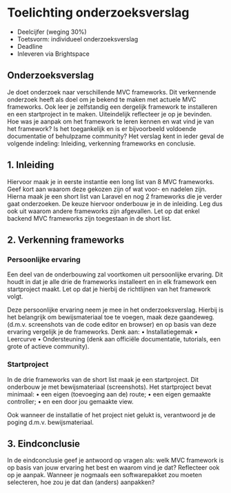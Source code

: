 # Toelichting onderzoeksverslag

- Deelcijfer (weging 30%)
- Toetsvorm: individueel onderzoeksverslag
- Deadline  
- Inleveren via Brightspace

## Onderzoeksverslag

Je doet onderzoek naar verschillende MVC frameworks. Dit verkennende onderzoek heeft als doel om je bekend te maken met actuele MVC frameworks. Ook leer je zelfstandig een dergelijk framework te installeren en een startproject in te maken. Uiteindelijk reflecteer je op je bevinden. Hoe was je aanpak om het framework te leren kennen en wat vind je van het framework? Is het toegankelijk en is er bijvoorbeeld voldoende documentatie of behulpzame community?
Het verslag kent in ieder geval de volgende indeling: Inleiding, verkenning frameworks en conclusie.

## 1. Inleiding 

Hiervoor maak je in eerste instantie een long list van 8 MVC frameworks. Geef kort aan waarom deze gekozen zijn of wat voor- en nadelen zijn. Hierna maak je een short list van Laravel en nog 2 frameworks die je verder gaat onderzoeken. De keuze hiervoor onderbouw je in de inleiding. Leg dus ook uit waarom andere frameworks zijn afgevallen. Let op dat enkel backend MVC frameworks zijn toegestaan in de short list.

## 2. Verkenning frameworks
      
### Persoonlijke ervaring

Een deel van de onderbouwing zal voortkomen uit persoonlijke ervaring. Dit houdt in dat je alle drie de frameworks installeert en in elk framework een startproject maakt. Let op dat je hierbij de richtlijnen van het framework volgt.

Deze persoonlijke ervaring neem je mee in het onderzoeksverslag. Hierbij is het belangrijk om bewijsmateriaal toe te voegen, maak deze gaandeweg. (d.m.v. screenshots van de code editor en browser) en op basis van deze ervaring vergelijk je de frameworks. Denk aan:
•	Installatiegemak
•	Leercurve
•	Ondersteuning (denk aan officiële documentatie, tutorials, een grote of actieve community).

### Startproject

In de drie frameworks van de short list maak je een startproject. Dit onderbouw je met bewijsmateriaal (screenshots). Het startproject bevat minimaal:
•	een eigen (toevoeging aan de) route;
•	een eigen gemaakte controller;
•	en een door jou gemaakte view.

Ook wanneer de installatie of het project niet gelukt is, verantwoord je de poging d.m.v. bewijsmateriaal.

## 3.	Eindconclusie

In de eindconclusie geef je antwoord op vragen als: welk MVC framework is op basis van jouw ervaring het best en waarom vind je dat? Reflecteer ook op je aanpak. Wanneer je nogmaals een softwarepakket zou moeten selecteren, hoe zou je dat dan (anders) aanpakken? 
